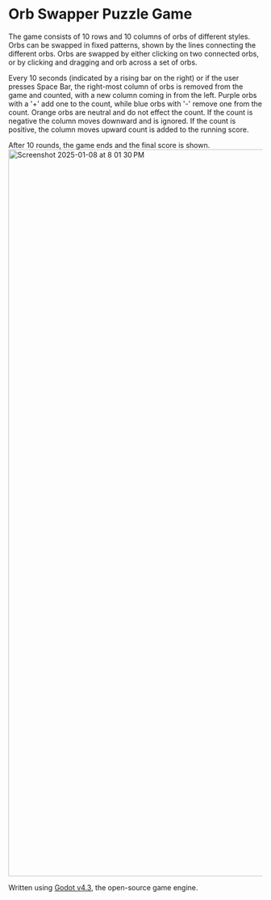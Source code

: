 # Orb Swapper Puzzle Game

The game consists of 10 rows and 10 columns of orbs of different styles.
Orbs can be swapped in fixed patterns, shown by the lines connecting the different orbs.
Orbs are swapped by either clicking on two connected orbs, or by clicking and dragging and orb across a set of orbs.

Every 10 seconds  (indicated by a rising bar on the right) or if the user presses Space Bar, the right-most column of orbs is removed from the game and counted, with a new column coming in from the left.
Purple orbs with a '+' add one to the count, while blue orbs with '-' remove one from the count. Orange orbs are neutral and do not effect the count.
If the count is negative the column moves downward and is ignored. If the count is positive, the column moves upward count is added to the running score.

After 10 rounds, the game ends and the final score is shown.
<img width="1438" alt="Screenshot 2025-01-08 at 8 01 30 PM" src="https://github.com/user-attachments/assets/9b34deb4-65d4-40f0-bf42-40edcc428948" />


Written using [Godot v4.3](https://godotengine.org/), the open-source game engine.

